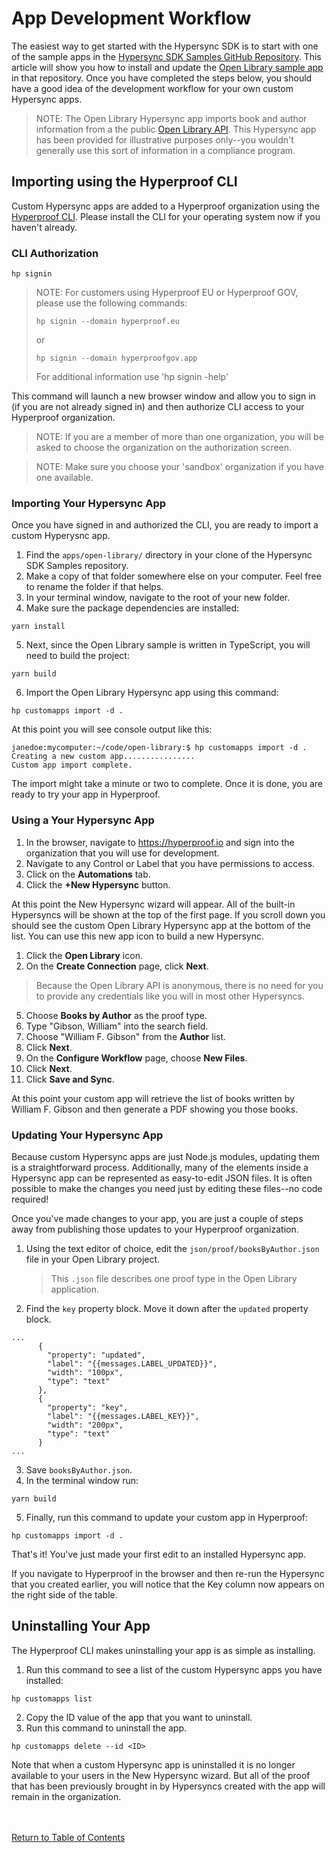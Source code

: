 # App Development Workflow

The easiest way to get started with the Hypersync SDK is to start with one of the sample apps in the [Hypersync SDK Samples GitHub Repository](https://github.com/Hyperproof/hypersync-sdk-samples). This article will show you how to install and update the [Open Library sample app](https://github.com/Hyperproof/hypersync-sdk-samples/tree/main/apps/open-library) in that repository. Once you have completed the steps below, you should have a good idea of the development workflow for your own custom Hypersync apps.

> NOTE: The Open Library Hypersync app imports book and author information from a the public [Open Library API](https://openlibrary.org/developers/api). This Hypersync app has been provided for illustrative purposes only--you wouldn't generally use this sort of information in a compliance program.

## Importing using the Hyperproof CLI

Custom Hypersync apps are added to a Hyperproof organization using the [Hyperproof CLI](./hyperproof-cli.md). Please install the CLI for your operating system now if you haven't already.

### CLI Authorization


```
hp signin
```
>  NOTE: For customers using Hyperproof EU or Hyperproof GOV, please use the following commands:
>
>```
>hp signin --domain hyperproof.eu
>```
>or
>```
>hp signin --domain hyperproofgov.app
>```
>For additional information use 'hp signin -help'

This command will launch a new browser window and allow you to sign in (if you are not already signed in) and then authorize CLI access to your Hyperproof organization.

> NOTE: If you are a member of more than one organization, you will be asked to choose the organization on the authorization screen.

> NOTE: Make sure you choose your 'sandbox' organization if you have one available.

### Importing Your Hypersync App

Once you have signed in and authorized the CLI, you are ready to import a custom Hyperysnc app.

1. Find the `apps/open-library/` directory in your clone of the Hypersync SDK Samples repository.
2. Make a copy of that folder somewhere else on your computer. Feel free to rename the folder if that helps.
3. In your terminal window, navigate to the root of your new folder.
4. Make sure the package dependencies are installed:

```
yarn install
```

5. Next, since the Open Library sample is written in TypeScript, you will need to build the project:

```
yarn build
```

6. Import the Open Library Hypersync app using this command:

```
hp customapps import -d .
```

At this point you will see console output like this:

```
janedoe:mycomputer:~/code/open-library:$ hp customapps import -d .
Creating a new custom app................
Custom app import complete.
```

The import might take a minute or two to complete. Once it is done, you are ready to try your app in Hyperproof.

### Using a Your Hypersync App

1. In the browser, navigate to <https://hyperproof.io> and sign into the organization that you will use for development.
2. Navigate to any Control or Label that you have permissions to access.
3. Click on the **Automations** tab.
4. Click the **+New Hypersync** button.

At this point the New Hypersync wizard will appear. All of the built-in Hypersyncs will be shown at the top of the first page. If you scroll down you should see the custom Open Library Hypersync app at the bottom of the list. You can use this new app icon to build a new Hypersync.

1. Click the **Open Library** icon.
2. On the **Create Connection** page, click **Next**.

> Because the Open Library API is anonymous, there is no need for you to provide any credentials like you will in most other Hypersyncs.

5. Choose **Books by Author** as the proof type.
6. Type "Gibson, William" into the search field.
7. Choose "William F. Gibson" from the **Author** list.
8. Click **Next**.
9. On the **Configure Workflow** page, choose **New Files**.
10. Click **Next**.
11. Click **Save and Sync**.

At this point your custom app will retrieve the list of books written by William F. Gibson and then generate a PDF showing you those books.

### Updating Your Hypersync App

Because custom Hypersync apps are just Node.js modules, updating them is a straightforward process. Additionally, many of the elements inside a Hypersync app can be represented as easy-to-edit JSON files. It is often possible to make the changes you need just by editing these files--no code required!

Once you've made changes to your app, you are just a couple of steps away from publishing those updates to your Hyperproof organization.

1. Using the text editor of choice, edit the `json/proof/booksByAuthor.json` file in your Open Library project.

   > This `.json` file describes one proof type in the Open Library application.

2. Find the `key` property block. Move it down after the `updated` property block.

```
...
      {
        "property": "updated",
        "label": "{{messages.LABEL_UPDATED}}",
        "width": "100px",
        "type": "text"
      },
      {
        "property": "key",
        "label": "{{messages.LABEL_KEY}}",
        "width": "200px",
        "type": "text"
      }
...
```

3. Save `booksByAuthor.json`.
4. In the terminal window run:

```
yarn build
```

5. Finally, run this command to update your custom app in Hyperproof:

```
hp customapps import -d .
```

That's it! You've just made your first edit to an installed Hypersync app.

If you navigate to Hyperproof in the browser and then re-run the Hypersync that you created earlier, you will notice that the Key column now appears on the right side of the table.

## Uninstalling Your App

The Hyperproof CLI makes uninstalling your app is as simple as installing.

1. Run this command to see a list of the custom Hypersync apps you have installed:

```
hp customapps list
```

2. Copy the ID value of the app that you want to uninstall.
3. Run this command to uninstall the app.

```
hp customapps delete --id <ID>
```

Note that when a custom Hypersync app is uninstalled it is no longer available to your users in the New Hypersync wizard. But all of the proof that has been previously brought in by Hypersyncs created with the app will remain in the organization.

<br></br>
[Return to Table of Contents](./000-toc.md)
